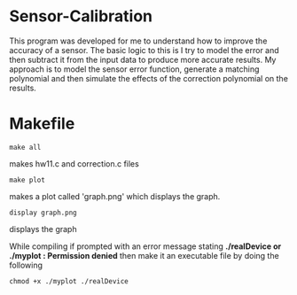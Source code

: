 # Sensor-Calibration
This program was developed for me to understand how to improve the accuracy of a sensor.
The basic logic to this is I try to model the error and then subtract it from the input data to produce more accurate results.
My approach is to model the sensor error function, generate a matching polynomial and then simulate the effects of the correction polynomial on the results.

# Makefile

```UNIX
make all 
```
makes hw11.c and correction.c files

```UNIX
make plot
```
makes a plot called 'graph.png' which displays the graph.

```UNIX
display graph.png
```
displays the graph

While compiling if prompted with an error message stating **./realDevice or ./myplot : Permission denied** then make it an executable file by doing the following

```UNIX
chmod +x ./myplot ./realDevice
```
